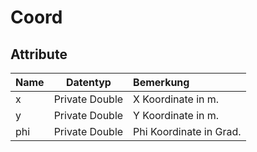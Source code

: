 Coord
===================

Attribute
----------

| Name| Datentyp| Bemerkung| 
| :------- | --- | :---- |
| x| Private Double| X Koordinate in m.|
| y| Private Double| Y Koordinate in m.|
| phi| Private Double| Phi Koordinate in Grad.|



